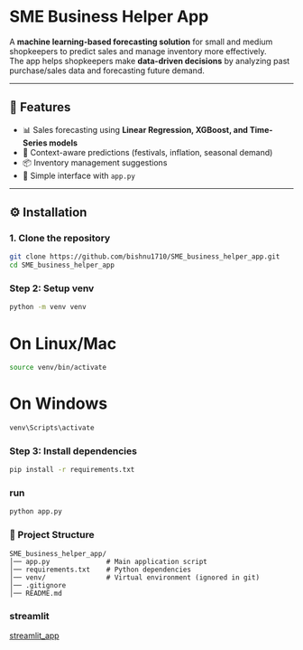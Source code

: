 # SME Business Helper App

A **machine learning-based forecasting solution** for small and medium shopkeepers to predict sales and manage inventory more effectively.  
The app helps shopkeepers make **data-driven decisions** by analyzing past purchase/sales data and forecasting future demand.

---

## 📌 Features
- 📊 Sales forecasting using **Linear Regression, XGBoost, and Time-Series models**  
- 🎯 Context-aware predictions (festivals, inflation, seasonal demand)  
- 📦 Inventory management suggestions  
- 📝 Simple interface with `app.py`  

---

## ⚙️ Installation

### 1. Clone the repository
```bash
git clone https://github.com/bishnu1710/SME_business_helper_app.git
cd SME_business_helper_app
```
### Step 2: Setup venv
```bash
python -m venv venv
```
# On Linux/Mac
```bash
source venv/bin/activate
```
# On Windows
```bash
venv\Scripts\activate
```
### Step 3: Install dependencies
```bash
pip install -r requirements.txt
```
### run
```bash
python app.py
````

### 📂 Project Structure
```
SME_business_helper_app/
│── app.py              # Main application script
│── requirements.txt    # Python dependencies
│── venv/               # Virtual environment (ignored in git)
│── .gitignore
│── README.md

```
### streamlit
[streamlit_app](https://smebusinessapp-bishnu.streamlit.app/)